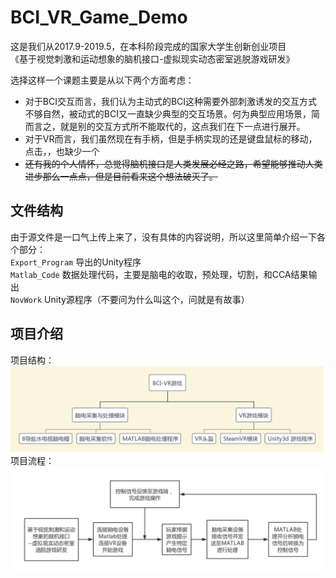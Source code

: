 # BCI_VR_Game_Demo
这是我们从2017.9-2019.5，在本科阶段完成的国家大学生创新创业项目  
《基于视觉刺激和运动想象的脑机接口-虚拟现实动态密室逃脱游戏研发》  
  
选择这样一个课题主要是从以下两个方面考虑：  
* 对于BCI交互而言，我们认为主动式的BCI这种需要外部刺激诱发的交互方式不够自然，被动式的BCI又一直缺少典型的交互场景。何为典型应用场景，简而言之，就是别的交互方式所不能取代的，这点我们在下一点进行展开。
* 对于VR而言，我们虽然现在有手柄，但是手柄实现的还是键盘鼠标的移动，点击，，也缺少一个  
* ~~还有我的个人情怀，总觉得脑机接口是人类发展必经之路，希望能够推动人类进步那么一点点，但是目前看来这个想法破灭了。~~
## 文件结构
由于源文件是一口气上传上来了，没有具体的内容说明，所以这里简单介绍一下各个部分：  
`Export_Program` 导出的Unity程序  
`Matlab_Code` 数据处理代码，主要是脑电的收取，预处理，切割，和CCA结果输出  
`NovWork` Unity源程序（不要问为什么叫这个，问就是有故事）  
## 项目介绍
项目结构：
![image](https://github.com/Mr-strlen/BCI_VR_Game_Demo/blob/master/Images/total_model.png)
项目流程：
![image](https://github.com/Mr-strlen/BCI_VR_Game_Demo/blob/master/Images/total_process.png)
